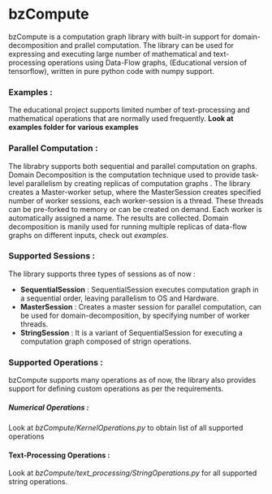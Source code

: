 # bzCompute

bzCompute is a computation graph library with built-in support for domain-decomposition and prallel computation. The library can be used for expressing and executing large number of mathematical and text-processing operations using Data-Flow graphs, (Educational version of tensorflow), written in pure python code with numpy support.

### Examples :
The educational project supports limited number of text-processing and mathematical operations that are normally used frequently.
**Look at examples folder for various examples**

### Parallel Computation : 
The librabry supports both sequential and parallel computation on graphs. Domain Decomposition is the computation technique used to provide task-level parallelism by creating replicas of computation graphs . The library creates a Master-worker setup, where the MasterSession creates specified number of worker sessions, each worker-session is a thread. These threads can be pre-forked to memory or can be created on demand. Each worker is automatically assigned a name. The results are collected. Domain decomposition is manily used for running multiple replicas of data-flow graphs on different inputs, check out *examples*.

### Supported Sessions : 
The library supports three types of sessions as of now : 

  * **SequentialSession** : SequentialSession executes computation graph in a sequential order, leaving parallelism to OS and Hardware.
  *  **MasterSession** : Creates a master session for parallel computation, can be used for domain-decomposition, by specifying number of worker threads.
  *  **StringSession** : It is a variant of SequentialSession for executing a computation graph composed of strign operations. 
 
### Supported Operations : 
bzCompute supports many operations as of now, the library also provides support for defining custom operations as per the requirements.

##### Numerical Operations :
Look at *bzCompute/KernelOperations.py* to obtain list of all supported operations

#### Text-Processing Operations : 
Look at *bzCompute/text_processing/StringOperations.py* for all supported string operations.

